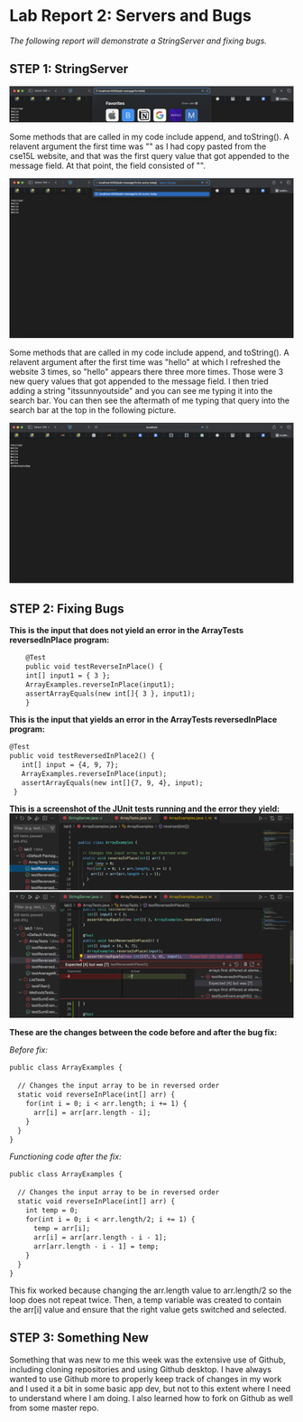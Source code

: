 # **Lab Report 2: Servers and Bugs**
*The following report will demonstrate a StringServer and fixing bugs.*

## **STEP 1: StringServer**
![Image](stringServer1.png)

Some methods that are called in my code include append, and toString(). A relavent argument the first time was "<string>" as I had copy pasted from the cse15L website, and that was the first query value that got appended to the message field. At that point, the field consisted of "<string>".

![Image](stringServer2.png)
	
Some methods that are called in my code include append, and toString(). A relavent argument after the first time was "hello" at which I refreshed the website 3 times, so "hello" appears there three more times. Those were 3 new query values that got appended to the message field. I then tried adding a string "itssunnyoutside" and you can see me typing it into the search bar. You can then see the aftermath of me typing that query into the search bar at the top in the following picture.
	
![Image](stringServer3.png)

## **STEP 2: Fixing Bugs**

**This is the input that does not yield an error in the ArrayTests reversedInPlace program:**
```
	@Test 
	public void testReverseInPlace() {
    int[] input1 = { 3 };
    ArrayExamples.reverseInPlace(input1);
    assertArrayEquals(new int[]{ 3 }, input1);
	}
```
**This is the input that yields an error in the ArrayTests reversedInPlace program:**

```
@Test
public void testReversedInPlace2() {
   int[] input = {4, 9, 7};
   ArrayExamples.reverseInPlace(input);
   assertArrayEquals(new int[]{7, 9, 4}, input);
 }
```
**This is a screenshot of the JUnit tests running and the error they yield:**
![Image](test1.png)
![Image](test2.png)


**These are the changes between the code before and after the bug fix:**

*Before fix:*

```
public class ArrayExamples {

  // Changes the input array to be in reversed order
  static void reverseInPlace(int[] arr) {
    for(int i = 0; i < arr.length; i += 1) {
      arr[i] = arr[arr.length - i];
    }
  }
}
```

*Functioning code after the fix:*
```
public class ArrayExamples {

  // Changes the input array to be in reversed order
  static void reverseInPlace(int[] arr) {
    int temp = 0;
    for(int i = 0; i < arr.length/2; i += 1) {
      temp = arr[i];
      arr[i] = arr[arr.length - i - 1];
      arr[arr.length - i - 1] = temp;
    }
  }
}
```
This fix worked because changing the arr.length value to arr.length/2 so the loop does not repeat twice. Then, a temp variable was created to contain the arr[i] value and ensure that the right value gets switched and selected.

## **STEP 3: Something New**
Something that was new to me this week was the extensive use of Github, including cloning repositories and using Github desktop. I have always wanted to use Github more to properly keep track of changes in my work and I used it a bit in some basic app dev, but not to this extent where I need to understand where I am doing. I also learned how to fork on Github as well from some master repo. 
